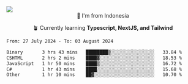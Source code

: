 
<img align = "center" src="https://readme-typing-svg.herokuapp.com?font=Fira+Code&size=25&pause=1000&color=00F713&center=true&vCenter=true&random=false&width=850&height=70&lines=Hi+There+%F0%9F%91%8B%2C+Im+Julian+Caesar;"/>
<br>

<div align = "center">
  📌 I'm from Indonesia
  
  🪴 Currently learning **Typescript, NextJS, and Tailwind**
</div>

<!--START_SECTION:waka-->

```txt
From: 27 July 2024 - To: 03 August 2024

Binary       3 hrs 43 mins   ████████▒░░░░░░░░░░░░░░░░   33.84 %
CSHTML       2 hrs 2 mins    ████▓░░░░░░░░░░░░░░░░░░░░   18.53 %
JavaScript   1 hr 50 mins    ████▒░░░░░░░░░░░░░░░░░░░░   16.72 %
C#           1 hr 43 mins    ████░░░░░░░░░░░░░░░░░░░░░   15.68 %
Other        1 hr 10 mins    ██▓░░░░░░░░░░░░░░░░░░░░░░   10.70 %
```

<!--END_SECTION:waka-->
